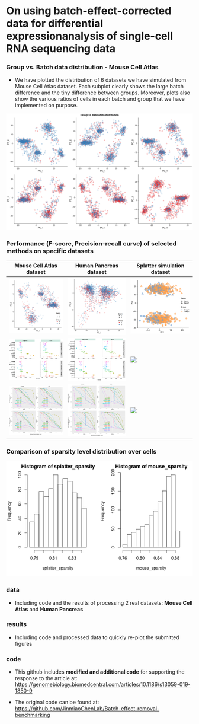 # On using batch-effect-corrected data for differential expressionanalysis of single-cell RNA sequencing data

### Group vs. Batch data distribution - Mouse Cell Atlas
 * We have plotted the distribution of 6 datasets we have simulated from Mouse Cell Atlas dataset. Each subplot clearly shows the large batch difference and the tiny difference between groups. Moreover, plots also show the various ratios of cells in each batch and group that we have implemented on purpose.
 <img src="data/group_vs_batch_distribution.png" width="900"> 

### Performance (F-score, Precision-recall curve) of selected methods on specific datasets
| **Mouse Cell Atlas dataset** | **Human Pancreas dataset** | **Splatter simulation dataset** |
| --- | --- | --- |
| <img src="data/mca_10pp_pca.png" width="400"> | <img src="data/pan_98_pca_o.png" width="400"> | <img src="data/splatter_80_gf.png" width="400"> |
| <img src="data/mca_10pp.png" width="400"> | <img src="data/pan_98_10pp.png" width="400"> | <img src="data/pp.png" width="400"> |
| <img src="data/mca_10pp_PR_curve_BtLf.png" width="400"> | <img src="data/pan_10pp_98_PR_curve.png" width="400"> | <img src="data/_PR_curve.png" width="400"> |

### Comparison of sparsity level distribution over cells  
<img src="data/sparsity_distribution_over_cells.png" width="600"> 

### data 
  * Including code and the results of processing 2 real datasets: **Mouse Cell Atlas** and **Human Pancreas**

### results
  * Including code and processed data to quickly re-plot the submitted figures

### code
  * This github includes **modified and additional code** for supporting the response to the article at: https://genomebiology.biomedcentral.com/articles/10.1186/s13059-019-1850-9

  * The original code can be found at: https://github.com/JinmiaoChenLab/Batch-effect-removal-benchmarking
